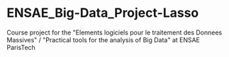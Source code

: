 # ENSAE_Big-Data_Project-Lasso
Course project for the "Elements logiciels pour le traitement des Donnees Massives" / "Practical tools for the analysis of Big Data" at ENSAE ParisTech 
